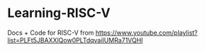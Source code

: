 # Learning-RISC-V
Docs + Code for RISC-V from https://www.youtube.com/playlist?list=PLFt5JBAXXlQow0PLTdqvaiIUMRa71VQHl

